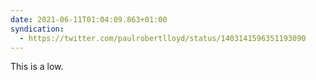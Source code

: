 ```yaml
---
date: 2021-06-11T01:04:09.863+01:00
syndication:
  - https://twitter.com/paulrobertlloyd/status/1403141596351193090
---
```


This is a low.
